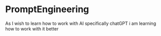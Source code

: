 # PromptEngineering
As I wish to learn how to work with AI specifically chatGPT i am learning how to work with it better
